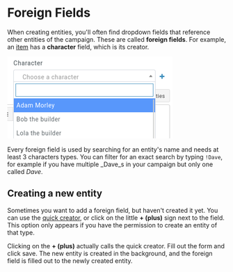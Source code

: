 # Foreign Fields

When creating entities, you'll often find dropdown fields that reference other entities of the campaign. These are called **foreign fields**. For example, an [item](entities/items) has a **character** field, which is its creator.

![Foreign field example](img/foreign.png)

Every foreign field is used by searching for an entity's name and needs at least 3 characters types. You can filter for an exact search by typing `!Dave`, for example if you have multiple _Dave_s in your campaign but only one called _Dave_.

## Creating a new entity

Sometimes you want to add a foreign field, but haven't created it yet. You can use the [quick creator](features/quick-creator), or click on the little **+ (plus)** sign next to the field. This option only appears if you have the permission to create an entity of that type.

Clicking on the **+ (plus)** actually calls the quick creator. Fill out the form and click save. The new entity is created in the background, and the foreign field is filled out to the newly created entity.
